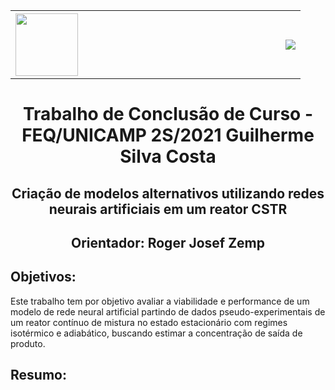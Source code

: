 <table class='header'>
<tr><th>

<img src="https://user-images.githubusercontent.com/62407390/136826875-b4ea9b8a-8d20-4dd2-9961-ff2f591d6dce.png" width='100'>
</th>
<th width=300></th>
<th>
<img src="https://user-images.githubusercontent.com/62407390/136826892-53b55b9b-d29d-48e8-ac35-de286d26a0ad.png">
</th> </tr>
</table>

<style>
    .heading { 
	text-align: center; 
}

</style>

<head>
    <h1 class="heading"><b> Trabalho de Conclusão de Curso - FEQ/UNICAMP 2S/2021 Guilherme Silva Costa </b> </h1>
    <h2 class="heading"> Criação de modelos alternativos utilizando redes neurais artificiais em um reator CSTR </h2>
    <h2 class="heading"> Orientador: Roger Josef Zemp </h2>
</head>



<h2><b> Objetivos: </b></h2>
    Este trabalho tem por objetivo avaliar a viabilidade e performance de um modelo de rede neural artificial partindo de dados pseudo-experimentais de um reator contínuo de mistura no estado estacionário com regimes isotérmico e adiabático, buscando estimar a concentração de saída de produto.


<h2><b> Resumo: </b></h2>
